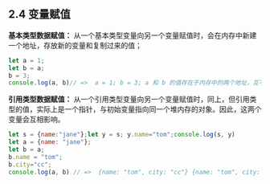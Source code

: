 ## 2.4 变量赋值
**基本类型数据赋值：**
从一个基本类型变量向另一个变量赋值时，会在内存中新建一个地址，存放新的变量和复制过来的值；
```javascript
let a = 1;
let b = a;
b = 3;  
console.log(a, b)// =>  a = 1; b = 3; a 和 b 的值存在于内存中的两个地址，互不影响。
```
**引用类型数据赋值：**
从一个引用类型变量向另一个变量赋值时，同上，但引用类型的值，实际上是一个指针，与初始变量指向同一个堆内存的对象。因此，这两个变量会互相影响。
```javascript
let s = {name:"jane"};let y = s; y.name="tom";console.log(s, y)
let a = {name: "jane"};
let b = a;
b.name = "tom"; 
b.city="cc";
console.log(a, b) // =>  {name: "tom", city: "cc"} {name: "tom", city: "cc"} a 和 b 的值存在于内存中的两个地址，但值是同一个指针，指向同一个内存中的对象，属性的改变会相互影响。
```
